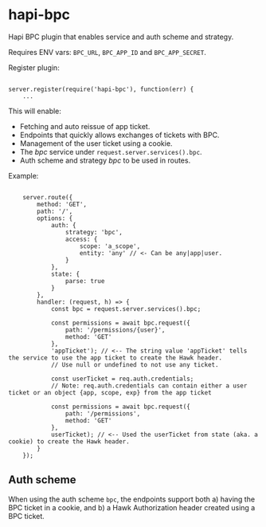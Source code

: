 # hapi-bpc

Hapi BPC plugin that enables service and auth scheme and strategy.

Requires ENV vars: `BPC_URL`, `BPC_APP_ID` and `BPC_APP_SECRET`.


Register plugin:

```

server.register(require('hapi-bpc'), function(err) {
    ...

```

This will enable:

* Fetching and auto reissue of app ticket.
* Endpoints that quickly allows exchanges of tickets with BPC.
* Management of the user ticket using a cookie.
* The _bpc_ service under `request.server.services().bpc`.
* Auth scheme and strategy _bpc_ to be used in routes.


Example:

```

    server.route({
        method: 'GET',
        path: '/',
        options: {
            auth: {
                strategy: 'bpc',
                access: {
                    scope: 'a_scope',
                    entity: 'any' // <- Can be any|app|user.
                }
            },
            state: {
                parse: true
            }
        },
        handler: (request, h) => {
            const bpc = request.server.services().bpc;

            const permissions = await bpc.request({
                path: '/permissions/{user}',
                method: 'GET'
            },
            'appTicket'); // <-- The string value 'appTicket' tells the service to use the app ticket to create the Hawk header.
            // Use null or undefined to not use any ticket.

            const userTicket = req.auth.credentials;
            // Note: req.auth.credentials can contain either a user ticket or an object {app, scope, exp} from the app ticket

            const permissions = await bpc.request({
                path: '/permissions',
                method: 'GET'
            },
            userTicket); // <-- Used the userTicket from state (aka. a cookie) to create the Hawk header.
        }
    });

```

## Auth scheme

When using the auth scheme `bpc`, the endpoints support both a) having the BPC ticket in a cookie, and b) a Hawk Authorization header created using a BPC ticket.
